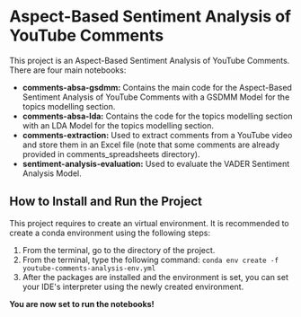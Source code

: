 # Aspect-Based Sentiment Analysis of YouTube Comments

This project is an Aspect-Based Sentiment Analysis of YouTube Comments. There are four main notebooks:
- **comments-absa-gsdmm:** Contains the main code for the Aspect-Based Sentiment Analysis of YouTube Comments with a GSDMM Model for the topics modelling section.
- **comments-absa-lda:** Contains the code for the topics modelling section with an LDA Model for the topics modelling section.
- **comments-extraction:** Used to extract comments from a YouTube video and store them in an Excel file (note that some comments are already provided in comments_spreadsheets directory).
- **sentiment-analysis-evaluation:** Used to evaluate the VADER Sentiment Analysis Model.

## How to Install and Run the Project
This project requires to create an virtual environment. It is recommended to create a conda environment using the following steps:
1. From the terminal, go to the directory of the project.
2. From the terminal, type the following command: ```conda env create -f youtube-comments-analysis-env.yml```
3. After the packages are installed and the environment is set, you can set your IDE's interpreter using the newly created environment.

**You are now set to run the notebooks!**